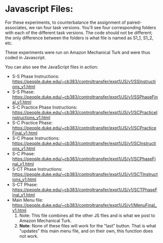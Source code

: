 # Javascript Files:

For these experiments, to counterbalance the assignment of paired-associates, we ran four task versions. You'll see four corresponding folders with each of the different task versions. The code should not be different; the only difference between the folders is what file is named as S1_1, S1_2, etc.

These experiments were run on Amazon Mechanical Turk and were thus coded in Javascript.

You can also see the JavaScript files in action:
* S-S Phase Instructions: https://people.duke.edu/~cb383/controltransfer/expt1/JS/v1/SSInstructions_v1.html
* S-S Phase: https://people.duke.edu/~cb383/controltransfer/expt1/JS/v1/SSPhaseFinal_v1.html
* S-C Practice Phase Instructions: https://people.duke.edu/~cb383/controltransfer/expt1/JS/v1/SCPracticeInstructions_v1.html
* S-C Practice Phase: https://people.duke.edu/~cb383/controltransfer/expt1/JS/v1/SCPracticeFinal_v1.html
* S-C Phase Instructions: https://people.duke.edu/~cb383/controltransfer/expt1/JS/v1/SCInstructions_v1.html
* S-C Phase: https://people.duke.edu/~cb383/controltransfer/expt1/JS/v1/SCPhaseFinal_v1.html
* S-CT Phase Instructions: https://people.duke.edu/~cb383/controltransfer/expt1/JS/v1/SCTInstructions_v1.html
* S-CT Phase: https://people.duke.edu/~cb383/controltransfer/expt1/JS/v1/SCTPhaseFinal_v1.html
* Main Menu file: https://people.duke.edu/~cb383/controltransfer/expt1/JS/v1/MenuFinal_v1.html
  1. Note: This file combines all the other JS files and is what we post to Amazon Mechanical Turk. 
  1. **Note**: None of these files will work for the "last" button. That is what "updates" this main menu file, and on their own, this function does not work.
